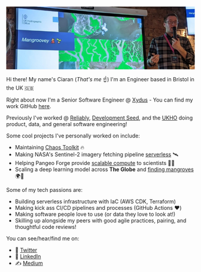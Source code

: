 ![Me talking about Mangroves](https://github.com/ciaranevans/ciaranevans/blob/main/mangroves.jpg?raw=true)

Hi there! My name's Ciaran (_That's me_ ☝️)
I'm an Engineer based in Bristol in the UK 🇬🇧

Right about now I'm a Senior Software Engineer @ [Xydus](https://xydus.com/) - You can find my work GitHub [here](https://github.com/ciaranevans-xydus).

Previously I've worked @ [Reliably](https://reliably.com/), [Development Seed](https://developmentseed.org), and the [UKHO](https://www.admiralty.co.uk/) doing product, data, and general software engineering!

Some cool projects I've personally worked on include:

* Maintaining [Chaos Toolkit](https://github.com/chaostoolkit/chaostoolkit) 🔥
* Making NASA's Sentinel-2 imagery fetching pipeline [serverless](https://github.com/NASA-IMPACT/hls-sentinel2-downloader-serverless) 🛰
* Helping Pangeo Forge provide [scalable compute](https://github.com/ciaranevans?from=2021-07-01&to=2021-07-12&org=pangeo-forge&year_list=1) to scientists 🧑‍🔬
* Scaling a deep learning model across **The Globe** and [finding mangroves](https://medium.com/uk-hydrographic-office/creating-a-global-dataset-using-serverless-applications-and-deep-learning-c4e267fa810c?source=friends_link&sk=37ab5a146ad07c93afa63382fa44ad67) 🌍🌱


Some of my tech passions are:
* Building serverless infrastructure with IaC (AWS CDK, Terraform)
* Making kick ass CI/CD pipelines and processes (GitHub Actions ❤️)
* Making software people love to use (or data they love to look at!)
* Skilling up alongside my peers with good agile practices, pairing, and thoughtful code reviews!

You can see/hear/find me on:

* 🦜 [Twitter](https://twitter.com/Ciaran_Evans)
* 🧳 [LinkedIn](https://www.linkedin.com/in/ciaranjevans/)
* ✍️ [Medium](https://medium.com/@ciaranevans)
